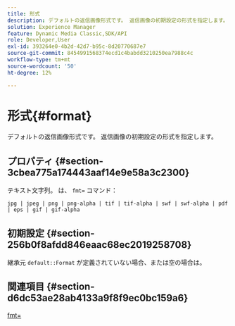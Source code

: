 ```yaml
---
title: 形式
description: デフォルトの返信画像形式です。 返信画像の初期設定の形式を指定します。
solution: Experience Manager
feature: Dynamic Media Classic,SDK/API
role: Developer,User
exl-id: 393264e0-4b2d-42d7-b95c-8d20770687e7
source-git-commit: 8454991568374ecd1c4babdd3210250ea7988c4c
workflow-type: tm+mt
source-wordcount: '50'
ht-degree: 12%

---
```


# 形式{#format}

デフォルトの返信画像形式です。 返信画像の初期設定の形式を指定します。

## プロパティ {#section-3cbea775a174443aaf14e9e58a3c2300}

テキスト文字列。 は、 `fmt=` コマンド：

`jpg | jpeg | png | png-alpha | tif | tif-alpha | swf | swf-alpha | pdf | eps | gif | gif-alpha`

## 初期設定 {#section-256b0f8afdd846eaac68ec2019258708}

継承元 `default::Format` が定義されていない場合、または空の場合は。

## 関連項目 {#section-d6dc53ae28ab4133a9f8f9ec0bc159a6}

[fmt=](../../../../../ir-api/http-protocol/image-rendering-api-ref/c-ir-http-protocol-ref/c-ir-http-protocol-command-reference/r-ir-fmt.md#reference-4c743f67d56b47c5b774fcc900ff758c)
